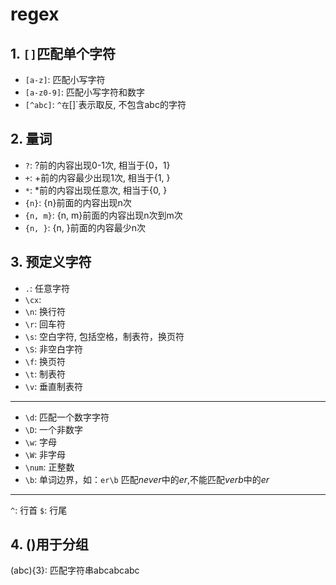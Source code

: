 # regex

## 1. `[]`匹配单个字符

- `[a-z]`: 匹配小写字符
- `[a-z0-9]`: 匹配小写字符和数字
- `[^abc]`: `^在`[]`表示取反, 不包含abc的字符

## 2. 量词

- `?`: ?前的内容出现0-1次, 相当于{0，1}
- `+`: +前的内容最少出现1次, 相当于{1, }  
- `*`: *前的内容出现任意次, 相当于{0, }
- `{n}`: {n}前面的内容出现n次  
- `{n, m}`: {n, m}前面的内容出现n次到m次  
- `{n, }`: {n, }前面的内容最少n次

## 3. 预定义字符

- `.`: 任意字符
- `\cx`:
- `\n`: 换行符
- `\r`: 回车符
- `\s`: 空白字符, 包括空格，制表符，换页符
- `\S`: 非空白字符
- `\f`: 换页符
- `\t`: 制表符
- `\v`: 垂直制表符

***

- `\d`: 匹配一个数字字符
- `\D`: 一个非数字
- `\w`: 字母
- `\W`: 非字母
- `\num`: 正整数
- `\b`: 单词边界，如：`er\b` 匹配*never*中的*er*,不能匹配*verb*中的*er*

***

`^`: 行首
`$`: 行尾

## 4. ()用于分组

(abc){3}: 匹配字符串abcabcabc